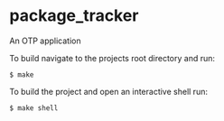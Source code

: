 # package_tracker

An OTP application

To build navigate to the projects root directory and run:

```shell
$ make
```

To build the project and open an interactive shell run:

```shell
$ make shell
```
